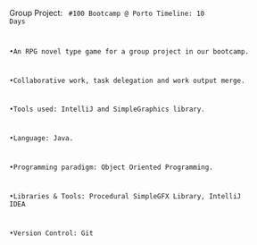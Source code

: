 Group Project: <Code for All_> #100 Bootcamp @ Porto
Timeline: 10 Days

•An RPG novel type game for a group project in our bootcamp.

•Collaborative work, task delegation and work output merge.

•Tools used: IntelliJ and SimpleGraphics library.

•Language: Java.

•Programming paradigm: Object Oriented Programming.

•Libraries & Tools: Procedural SimpleGFX Library, IntelliJ IDEA

•Version Control: Git

